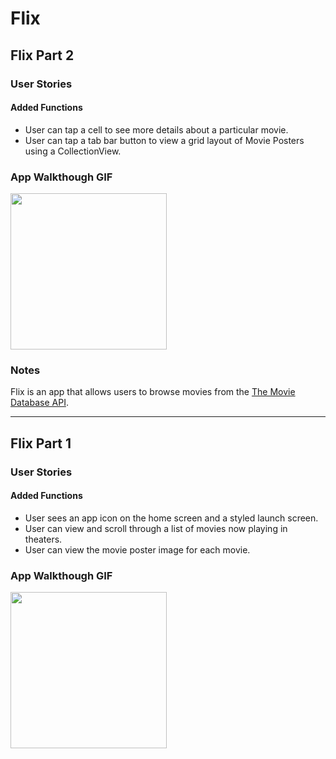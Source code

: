 # Flix

## Flix Part 2

### User Stories

#### Added Functions 
- User can tap a cell to see more details about a particular movie.
- User can tap a tab bar button to view a grid layout of Movie Posters using a CollectionView.

### App Walkthough GIF

<img src="https://recordit.co/zlkVxUjD63.gif" width=250><br>

### Notes

Flix is an app that allows users to browse movies from the [The Movie Database API](http://docs.themoviedb.apiary.io/#).



---

## Flix Part 1

### User Stories

#### Added Functions
- User sees an app icon on the home screen and a styled launch screen.
- User can view and scroll through a list of movies now playing in theaters.
- User can view the movie poster image for each movie.

### App Walkthough GIF

<img src="http://g.recordit.co/FdwTDV6Kh9.gif" width=250><br>

